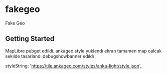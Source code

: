 # fakegeo

Fake Geo

## Getting Started

MapLibre pubget edildi.
ankageo style yuklendı 
ekran tamamen map oalcak sekılde tasarlandı
debugshowbanner edıldı


styleString: 'https://tile.ankageo.com/styles/anka-light/style.json',